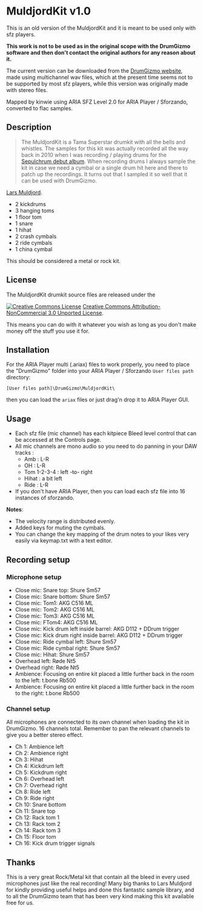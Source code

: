 # MuldjordKit v1.0

This is an old version of the MuldjordKit and it is meant to be used only with sfz players.

**This work is not to be used as in the original scope with the DrumGizmo software
and then don't contact the original authors for any reason about it.**

The current version can be downloaded from the [DrumGizmo website],
made using multichannel wav files, which at the present time seems not to be
supported by most sfz players,
while this version was originally made with stereo files.

Mapped by kinwie using ARIA SFZ Level 2.0 for ARIA Player / Sforzando,
converted to flac samples.

## Description

> The MuldjordKit is a Tama Superstar drumkit with all the bells and whistles.
The samples for this kit was actually recorded all the way back in 2010 when I
was recording / playing drums for the [Sepulchrum debut album].
When recording drums I always sample the kit in case we need a cymbal or a single
drum hit here and there to patch up the recordings.
It turns out that I sampled it so well that it can be used with DrumGizmo.

[Lars Muldjord].

- 2 kickdrums
- 3 hanging toms
- 1 floor tom
- 1 snare
- 1 hihat
- 2 crash cymbals
- 2 ride cymbals
- 1 china cymbal

This should be considered a metal or rock kit.

## License

The MuldjordKit drumkit source files are released under the

<a rel="license" href="http://creativecommons.org/licenses/by-nc/3.0/">
<img alt="Creative Commons License" style="border-width:0"
    src="https://i.creativecommons.org/l/by-nc/3.0/88x31.png" /></a>
<a rel="license" href="http://creativecommons.org/licenses/by-nc/3.0/">
Creative Commons Attribution-NonCommercial 3.0 Unported License</a>.

This means you can do with it whatever you wish as long as you don't make money
off the stuff you use it for.

## Installation

For the ARIA Player multi (.ariax) files to work properly, you need to place
the "DrumGizmo" folder into your ARIA Player / Sforzando `User files path` directory:

`[User files path]\DrumGizmo\MuldjordKit\`

then you can load the `ariax` files or just drag'n drop it to ARIA Player GUI.

## Usage

- Each sfz file (mic channel) has each kitpiece Bleed level control
  that can be accessed at the Controls page.
- All mic channels are mono audio so you need to do panning in your DAW tracks :
  - Amb : L-R
  - OH : L-R
  - Tom 1-2-3-4 : left -to- right
  - Hihat : a bit left
  - Ride : L-R
- If you don't have ARIA Player, then you can load each sfz file
  into 16 instances of sforzando.

**Notes**:

- The velocity range is distributed evenly.
- Added keys for muting the cymbals.
- You can change the key mapping of the drum notes to your likes very easily via
  keymap.txt with a text editor.

## Recording setup

### Microphone setup

- Close mic: Snare top: Shure Sm57
- Close mic: Snare bottom: Shure Sm57
- Close mic: Tom1: AKG C516 ML
- Close mic: Tom2: AKG C516 ML
- Close mic: Tom3: AKG C516 ML
- Close mic: FTom4: AKG C516 ML
- Close mic: Kick drum left inside barrel: AKG D112 + DDrum trigger
- Close mic: Kick drum right inside barrel: AKG D112 + DDrum trigger
- Close mic: Ride cymbal left: Shure Sm57
- Close mic: Ride cymbal right: Shure Sm57
- Close mic: Hihat: Shure Sm57
- Overhead left: Røde Nt5
- Overhead right: Røde Nt5
- Ambience: Focusing on entire kit placed a little further back in the room to the left: t.bone Rb500
- Ambience: Focusing on entire kit placed a little further back in the room to the right: t.bone Rb500

### Channel setup

All microphones are connected to its own channel when loading the kit in DrumGizmo.
16 channels total.
Remember to pan the relevant channels to give you a better stereo effect.

- Ch 1: Ambience left
- Ch 2: Ambience right
- Ch 3: Hihat
- Ch 4: Kickdrum left
- Ch 5: Kickdrum right
- Ch 6: Overhead left
- Ch 7: Overhead right
- Ch 8: Ride left
- Ch 9: Ride right
- Ch 10: Snare bottom
- Ch 11: Snare top
- Ch 12: Rack tom 1
- Ch 13: Rack tom 2
- Ch 14: Rack tom 3
- Ch 15: Floor tom
- Ch 16: Kick drum trigger signals

## Thanks

This is a very great Rock/Metal kit that contain all the bleed in every used
microphones just like the real recording!
Many big thanks to Lars Muldjord for kindly providing useful helps and done
this fantastic sample library, and to all the DrumGizmo team that has been very
kind making this kit available free for us.

[DrumGizmo website]:      https://www.drumgizmo.org/wiki/doku.php?id=kits:muldjordkit
[Sepulchrum debut album]: http://www.sepulchrum.net/downloads/Sepulchrum-The_Gardens_of_Necropolis-flac.zip
[Lars Muldjord]:          http://www.muldjord.com/
